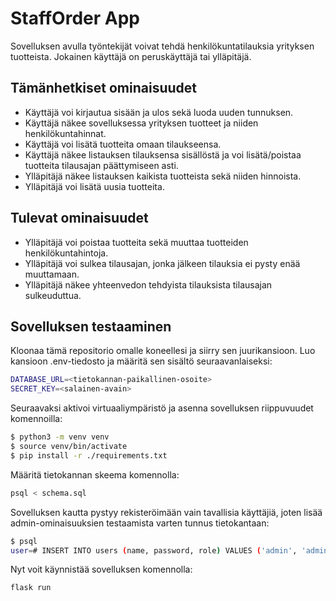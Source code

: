 # StaffOrder App

Sovelluksen avulla työntekijät voivat tehdä henkilökuntatilauksia yrityksen tuotteista. Jokainen käyttäjä on peruskäyttäjä tai ylläpitäjä.

## Tämänhetkiset ominaisuudet
- Käyttäjä voi kirjautua sisään ja ulos sekä luoda uuden tunnuksen.
- Käyttäjä näkee sovelluksessa yrityksen tuotteet ja niiden henkilökuntahinnat.
- Käyttäjä voi lisätä tuotteita omaan tilaukseensa.
- Käyttäjä näkee listauksen tilauksensa sisällöstä ja voi lisätä/poistaa tuotteita tilausajan päättymiseen asti.
- Ylläpitäjä näkee listauksen kaikista tuotteista sekä niiden hinnoista.
- Ylläpitäjä voi lisätä uusia tuotteita.

## Tulevat ominaisuudet
- Ylläpitäjä voi poistaa tuotteita sekä muuttaa tuotteiden henkilökuntahintoja.
- Ylläpitäjä voi sulkea tilausajan, jonka jälkeen tilauksia ei pysty enää muuttamaan.
- Ylläpitäjä näkee yhteenvedon tehdyista tilauksista tilausajan sulkeuduttua.

## Sovelluksen testaaminen
Kloonaa tämä repositorio omalle koneellesi ja siirry sen juurikansioon. Luo kansioon .env-tiedosto ja määritä sen sisältö seuraavanlaiseksi:
```bash
DATABASE_URL=<tietokannan-paikallinen-osoite>
SECRET_KEY=<salainen-avain>
```
Seuraavaksi aktivoi virtuaaliympäristö ja asenna sovelluksen riippuvuudet komennoilla:
```bash
$ python3 -m venv venv
$ source venv/bin/activate
$ pip install -r ./requirements.txt
```
Määritä tietokannan skeema komennolla:
```bash
psql < schema.sql
```
Sovelluksen kautta pystyy rekisteröimään vain tavallisia käyttäjiä, joten lisää admin-ominaisuuksien testaamista varten tunnus tietokantaan:
```bash
$ psql
user=# INSERT INTO users (name, password, role) VALUES ('admin', 'admin123', 1);
```

Nyt voit käynnistää sovelluksen komennolla:
```bash
flask run
```
